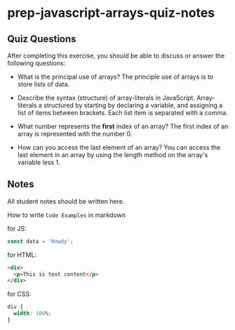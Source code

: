 # prep-javascript-arrays-quiz-notes

## Quiz Questions

After completing this exercise, you should be able to discuss or answer the following questions:

- What is the principal use of arrays?
  The principle use of arrays is to store lists of data.

- Describe the syntax (structure) of array-literals in JavaScript.
  Array-literals a structured by starting by declaring a variable, and assigning a list of items between brackets. Each list item is separated with a comma.

- What number represents the **first** index of an array?
  The first index of an array is represented with the number 0.

- How can you access the last element of an array?
  You can access the last element in an array by using the length method on the array's variable less 1.

## Notes

All student notes should be written here.

How to write `Code Examples` in markdown

for JS:

```javascript
const data = 'Howdy';
```

for HTML:

```html
<div>
  <p>This is text content</p>
</div>
```

for CSS:

```css
div {
  width: 100%;
}
```
